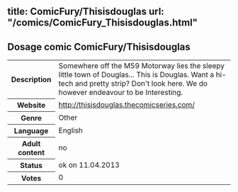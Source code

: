 title: ComicFury/Thisisdouglas
url: "/comics/ComicFury_Thisisdouglas.html"
---
Dosage comic ComicFury/Thisisdouglas
-----------------------------------------

<table class="comicinfo">
<tr>
<th>Description</th><td>Somewhere off the M59 Motorway lies the sleepy little town of Douglas... This is Douglas. Want a hi-tech and pretty strip? Don't look here. We do however endeavour to be Interesting.</td>
</tr>
<tr>
<th>Website</th><td><a href="http://thisisdouglas.thecomicseries.com/">http://thisisdouglas.thecomicseries.com/</a></td>
</tr>
<tr>
<th>Genre</th><td>Other</td>
</tr>
<tr>
<th>Language</th><td>English</td>
</tr>
<tr>
<th>Adult content</th><td>no</td>
</tr>
<tr>
<th>Status</th><td>ok on 11.04.2013</td>
</tr>
<tr>
<th>Votes</th><td>0</div></td>
</tr>
</table>
